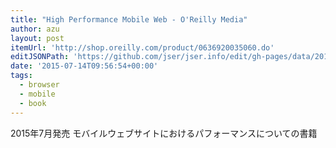 ```yaml
---
title: "High Performance Mobile Web - O'Reilly Media"
author: azu
layout: post
itemUrl: 'http://shop.oreilly.com/product/0636920035060.do'
editJSONPath: 'https://github.com/jser/jser.info/edit/gh-pages/data/2015/07/index.json'
date: '2015-07-14T09:56:54+00:00'
tags:
  - browser
  - mobile
  - book
---
```

2015年7月発売
モバイルウェブサイトにおけるパフォーマンスについての書籍
